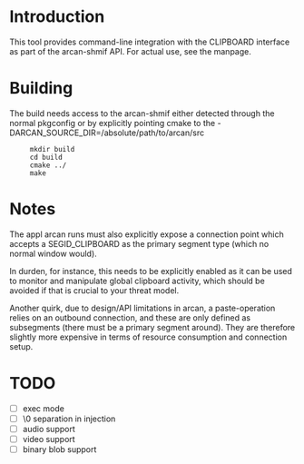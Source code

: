 Introduction
====
This tool provides command-line integration with the CLIPBOARD interface as
part of the arcan-shmif API. For actual use, see the manpage.

Building
====
The build needs access to the arcan-shmif either detected through the normal
pkgconfig or by explicitly pointing cmake to the
-DARCAN\_SOURCE\_DIR=/absolute/path/to/arcan/src

         mkdir build
         cd build
         cmake ../
         make

Notes
=====
The appl arcan runs must also explicitly expose a connection point which
accepts a SEGID\_CLIPBOARD as the primary segment type (which no normal window
would).

In durden, for instance, this needs to be explicitly enabled as it can be used
to monitor and manipulate global clipboard activity, which should be avoided if
that is crucial to your threat model.

Another quirk, due to design/API limitations in arcan, a paste-operation relies
on an outbound connection, and these are only defined as subsegments (there
must be a primary segment around). They are therefore slightly more expensive
in terms of resource consumption and connection setup.

TODO
====
- [ ] exec mode
- [ ] \0 separation in injection
- [ ] audio support
- [ ] video support
- [ ] binary blob support
